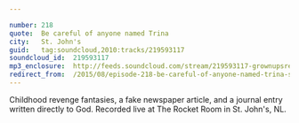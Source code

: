 ```yaml
---

number: 218
quote:  Be careful of anyone named Trina
city:   St. John's
guid:   tag:soundcloud,2010:tracks/219593117
soundcloud_id:  219593117
mp3_enclosure:  http://feeds.soundcloud.com/stream/219593117-grownupsreadthingstheywroteaskids-s2e18.mp3
redirect_from:  /2015/08/episode-218-be-careful-of-anyone-named-trina-st-johns/
---
```


Childhood revenge fantasies, a fake newspaper article, and a journal entry written directly to God. Recorded live at The Rocket Room in St. John's, NL.